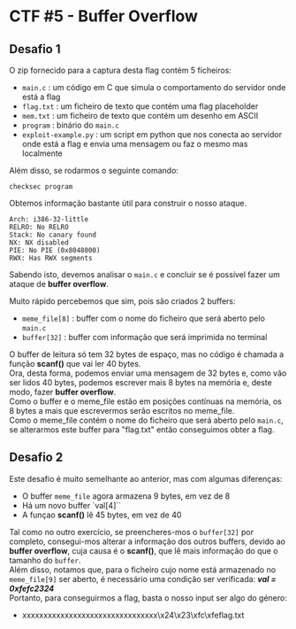 # CTF #5 - Buffer Overflow 

## Desafio 1


O zip fornecido para a captura desta flag contém 5 ficheiros:


- `main.c` : um código em C que simula o comportamento do servidor onde está a flag
- `flag.txt` : um ficheiro de texto que contém uma flag placeholder
- `mem.txt` : um ficheiro de texto que contém um desenho em ASCII
- `program` : binário do `main.c` 
- `exploit-example.py` : um script em python que nos conecta ao servidor onde está a flag e envia uma mensagem ou faz o mesmo mas localmente

Além disso, se rodarmos o seguinte comando: 

```
checksec program 
```

Obtemos informação bastante útil para construir o nosso ataque.

```
Arch: i386-32-little
RELRO: No RELRO
Stack: No canary found
NX: NX disabled
PIE: No PIE (0x8048000)
RWX: Has RWX segments
```

Sabendo isto, devemos analisar o `main.c` e concluir se é possível fazer um ataque de **buffer overflow**.

Muito rápido percebemos que sim, pois são criados 2 buffers:

- `meme_file[8]` : buffer com o nome do ficheiro que será aberto pelo `main.c`
- `buffer[32]` : buffer com informação que será imprimida no terminal

O buffer de leitura só tem 32 bytes de espaço, mas no código é chamada a função **scanf()** que vai ler 40 bytes.<br>
Ora, desta forma, podemos enviar uma mensagem de 32 bytes e, como vão ser lidos 40 bytes, podemos escrever mais 8 bytes na memória e, deste modo, fazer **buffer overflow**.<br>
Como o buffer e o meme_file estão em posições contínuas na memória, os 8 bytes a mais que escrevermos serão escritos no meme_file.<br>
Como o meme_file contém o nome do ficheiro que será aberto pelo `main.c`, se alterarmos este buffer para "flag.txt" então conseguimos obter a flag. 


## Desafio 2

Este desafio é muito semelhante ao anterior, mas com algumas diferenças:

- O buffer `meme_file` agora armazena 9 bytes, em vez de 8
- Há um novo buffer `val[4]``
- A funçao **scanf()** lê 45 bytes, em vez de 40

Tal como no outro exercício, se preencheres-mos o `buffer[32]` por completo, consegui-mos alterar a informação dos outros buffers, devido ao **buffer overflow**, cuja causa é o **scanf()**, que lê mais informação do que o tamanho do `buffer`.<br>
Além disso, notamos que, para o ficheiro cujo nome está armazenado no `meme_file[9]` ser aberto, é necessário uma condição ser verificada:
***val = 0xfefc2324***<br>
Portanto, para conseguirmos a flag, basta o nosso input ser algo do género:

- xxxxxxxxxxxxxxxxxxxxxxxxxxxxxxxx\x24\x23\xfc\xfeflag.txt
